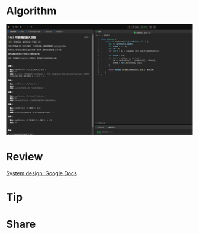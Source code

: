 # Algorithm

![](../../images/temp/zhenran-2023-12-03-lc.png)

# Review

[System design: Google Docs](https://medium.com/@sureshpodeti/system-design-google-docs-93e12133a979)

# Tip



# Share

